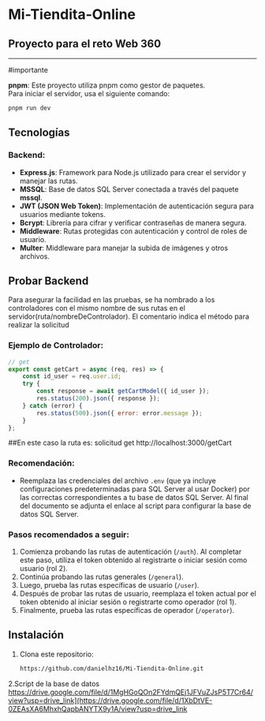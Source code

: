# Mi-Tiendita-Online

## Proyecto para el reto Web 360
---

#importante

**pnpm**: Este proyecto utiliza pnpm como gestor de paquetes.  
Para iniciar el servidor, usa el siguiente comando:

```bash
pnpm run dev
```

## Tecnologías

### Backend:
- **Express.js**: Framework para Node.js utilizado para crear el servidor y manejar las rutas.
- **MSSQL**: Base de datos SQL Server conectada a través del paquete **mssql**.
- **JWT (JSON Web Token)**: Implementación de autenticación segura para usuarios mediante tokens.
- **Bcrypt**: Librería para cifrar y verificar contraseñas de manera segura.
- **Middleware**: Rutas protegidas con autenticación y control de roles de usuario.
- **Multer**: Middleware para manejar la subida de imágenes y otros archivos.

## Probar Backend
Para asegurar la facilidad en las pruebas, se ha nombrado a los 
controladores con el mismo nombre de sus rutas en el servidor(ruta/nombreDeControlador).
El comentario indica el método para realizar la solicitud 
### Ejemplo de Controlador:
```js
// get
export const getCart = async (req, res) => {
    const id_user = req.user.id;
    try {
        const response = await getCartModel({ id_user });
        res.status(200).json({ response });
    } catch (error) {
        res.status(500).json({ error: error.message });
    }
};
```
 ##En este caso la ruta es:
  solicitud get
  http://localhost:3000/getCart
  
### Recomendación:  
- Reemplaza las credenciales del archivo `.env` (que ya incluye configuraciones predeterminadas para SQL Server al usar Docker) por las correctas correspondientes a tu base de datos SQL Server. Al final del documento se adjunta el enlace al script para configurar la base de datos SQL Server.

### Pasos recomendados a seguir:
1. Comienza probando las rutas de autenticación (`/auth`). Al completar este paso, utiliza el token obtenido al registrarte o iniciar sesión como usuario (rol 2).
2. Continúa probando las rutas generales (`/general`).
3. Luego, prueba las rutas específicas de usuario (`/user`).
4. Después de probar las rutas de usuario, reemplaza el token actual por el token obtenido al iniciar sesión o registrarte como operador (rol 1).
5. Finalmente, prueba las rutas específicas de operador (`/operator`).


## Instalación

1. Clona este repositorio:
   ```bash
   https://github.com/danielhz16/Mi-Tiendita-Online.git

2.Script de la base de datos 
https://drive.google.com/file/d/1MgHGoQOn2FYdmQEj1JFVuZJsP5T7Cr64/view?usp=drive_link](https://drive.google.com/file/d/1XbDtVE-0ZEAsXA6MhxhQapbANYTX9y1A/view?usp=drive_link
   

